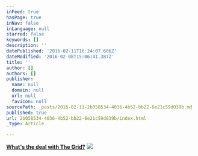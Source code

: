 ```yaml
---
inFeed: true
hasPage: true
inNav: false
inLanguage: null
starred: false
keywords: []
description: ''
datePublished: '2016-02-11T16:24:07.686Z'
dateModified: '2016-02-08T15:06:41.387Z'
title: ''
author: []
authors: []
publisher:
  name: null
  domain: null
  url: null
  favicon: null
sourcePath: _posts/2016-02-11-2b058534-4036-4b52-bb22-6e21c59d039b.md
published: true
url: 2b058534-4036-4b52-bb22-6e21c59d039b/index.html
_type: Article

---
```

**[What's the deal with The Grid?][0]**
![](https://the-grid-user-content.s3-us-west-2.amazonaws.com/770cb958-1393-4cab-b168-df9ba435d66e.png)

[0]: null